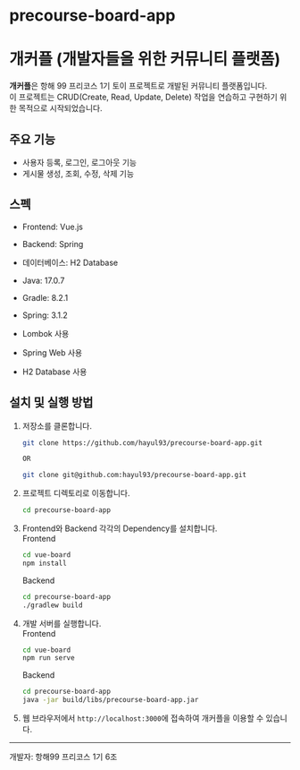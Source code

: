 # precourse-board-app
# 개커플 (개발자들을 위한 커뮤니티 플랫폼)

**개커플**은 항해 99 프리코스 1기 토이 프로젝트로 개발된 커뮤니티 플랫폼입니다.   
이 프로젝트는 CRUD(Create, Read, Update, Delete) 작업을 연습하고 구현하기 위한 목적으로 시작되었습니다.

## 주요 기능

- 사용자 등록, 로그인, 로그아웃 기능
- 게시물 생성, 조회, 수정, 삭제 기능

## 스펙

- Frontend: Vue.js
- Backend: Spring
- 데이터베이스: H2 Database
      
- Java: 17.0.7
- Gradle: 8.2.1
- Spring: 3.1.2
- Lombok 사용
- Spring Web 사용
- H2 Database 사용


## 설치 및 실행 방법

1. 저장소를 클론합니다.
   ```sh
   git clone https://github.com/hayul93/precourse-board-app.git

   OR

   git clone git@github.com:hayul93/precourse-board-app.git
   ```
   
2. 프로젝트 디렉토리로 이동합니다.
   ```sh
   cd precourse-board-app

3. Frontend와 Backend 각각의 Dependency를 설치합니다.   
   Frontend
   ```sh
   cd vue-board
   npm install
   ```
   Backend
   ```sh
   cd precourse-board-app
   ./gradlew build
   ```

4. 개발 서버를 실행합니다.   
   Frontend
   ```sh
   cd vue-board
   npm run serve
   ```
   Backend
   ```sh
   cd precourse-board-app
   java -jar build/libs/precourse-board-app.jar
   ```
5. 웹 브라우저에서 `http://localhost:3000`에 접속하여 개커플을 이용할 수 있습니다.


---
개발자: 항해99 프리코스 1기 6조
